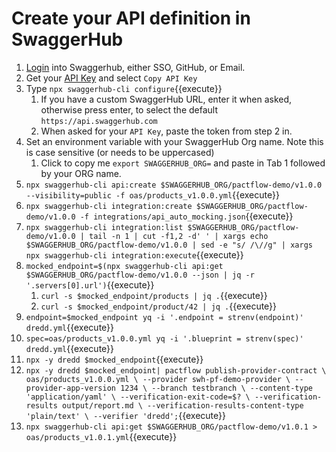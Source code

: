 # Create your API definition in SwaggerHub

1. [Login](https://app.swaggerhub.com/login) into Swaggerhub, either SSO, GitHub, or Email.
2. Get your [API Key](https://app.swaggerhub.com/settings/apiKey) and select `Copy API Key`
3. Type `npx swaggerhub-cli configure`{{execute}}
   1. If you have a custom SwaggerHub URL, enter it when asked, otherwise press enter, to select the default `https://api.swaggerhub.com`
   2. When asked for your `API Key`, paste the token from step 2 in.
4. Set an environment variable with your SwaggerHub Org name. Note this is case sensitive (or needs to be uppercased)
   1. Click to copy me `export SWAGGERHUB_ORG=` and paste in Tab 1 followed by your ORG name.
5. `npx swaggerhub-cli api:create $SWAGGERHUB_ORG/pactflow-demo/v1.0.0 --visibility=public -f oas/products_v1.0.0.yml`{{execute}}
6. `npx swaggerhub-cli integration:create $SWAGGERHUB_ORG/pactflow-demo/v1.0.0 -f integrations/api_auto_mocking.json`{{execute}}
7. `npx swaggerhub-cli integration:list $SWAGGERHUB_ORG/pactflow-demo/v1.0.0 | tail -n 1 | cut -f1,2 -d' ' | xargs echo $SWAGGERHUB_ORG/pactflow-demo/v1.0.0 | sed -e "s/ /\//g" | xargs npx swaggerhub-cli integration:execute`{{execute}}
8. `mocked_endpoint=$(npx swaggerhub-cli api:get $SWAGGERHUB_ORG/pactflow-demo/v1.0.0 --json | jq -r '.servers[0].url')`{{execute}}
   1. `curl -s $mocked_endpoint/products | jq .`{{execute}}
   2. `curl -s $mocked_endpoint/product/42 | jq .`{{execute}}
9. `endpoint=$mocked_endpoint yq -i '.endpoint = strenv(endpoint)' dredd.yml`{{execute}}
10. `spec=oas/products_v1.0.0.yml yq -i '.blueprint = strenv(spec)' dredd.yml`{{execute}}
11. `npx -y dredd $mocked_endpoint`{{execute}}
12. `npx -y dredd $mocked_endpoint| pactflow publish-provider-contract \ oas/products_v1.0.0.yml \ --provider swh-pf-demo-provider \ --provider-app-version 1234 \ --branch testbranch \ --content-type 'application/yaml' \ --verification-exit-code=$? \ --verification-results output/report.md \ --verification-results-content-type 'plain/text' \ --verifier 'dredd';`{{execute}}
13. `npx swaggerhub-cli api:get $SWAGGERHUB_ORG/pactflow-demo/v1.0.1 > oas/products_v1.0.1.yml`{{execute}}
